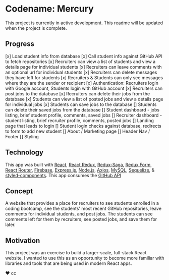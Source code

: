 # Codename: Mercury

This project is currently in active development. This readme will be updated when the project is complete.

## Progress

[x] Load student info from database
[x] Call student info against GitHub API to fetch repositories
[x] Recruiters can view a list of students and view a details page for individual students
[x] Recruiters can leave comments with an optional url for individual students
[x] Recruiters can delete messages they have left for students
[x] Recruiters & Students can only see messages where they are the sender or recipient
[x] Authentication: Recruiters login with Google account, Students login with GitHub account
[x] Recruiters can post jobs to the database
[x] Recruiters can delete their jobs from the database
[x] Students can view a list of posted jobs and view a details page for individual jobs
[x] Students can save jobs to the database
[] Students can delete their saved jobs from the database
[] Student dashboard - jobs listing, brief student profile, comments, saved jobs
[] Recruiter dashboard - student listing, brief recruiter profile, comments, posted jobs
[] Landing page that leads to login
[] Student login checks against database, redirects to form to add new student
[] About / Marketing page
[] Header Nav / Footer
[] Styling

## Technology

This app was built with [React](https://reactjs.org/), [React Redux](https://react-redux.js.org/), [Redux-Saga](https://redux-saga.js.org/), [Redux Form](https://redux-form.com/), [React Router](https://reacttraining.com/react-router/), [Firebase](https://firebase.google.com/), [Express.js](https://expressjs.com/), [Node.js](https://nodejs.org/en/), [Axios](https://www.npmjs.com/package/axios), [MySQL](https://www.mysql.com/), [Sequelize](http://docs.sequelizejs.com/), & [styled-components](https://www.styled-components.com/). This app consumes the [GitHub API](https://developer.github.com/v3/)

## Concept

A website that provides a place for recruiters to see students enrolled in a coding bootcamp, see the students' most recent GitHub repositories, leave comments for individual students, and post jobs. The students can see comments left for them by recruiters, see posted jobs, and save them for later.

## Motivation

This project was an exercise to build a larger-scale, full-stack React website. I wanted to use this as an opportunity to become more familiar with libraries and tools that are being used in modern React apps.

♥︎ cc
